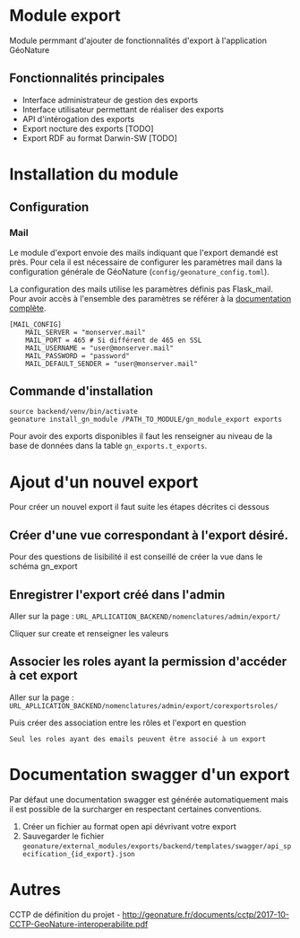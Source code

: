 # Module export

Module permmant d'ajouter de fonctionnalités d'export à l'application GéoNature

## Fonctionnalités principales
* Interface administrateur de gestion des exports
* Interface utilisateur permettant de réaliser des exports
* API d'intérogation des exports
* Export nocture des exports [TODO]
* Export RDF au format Darwin-SW [TODO]


# Installation du module

## Configuration
### Mail
Le module d'export envoie des mails indiquant que l'export demandé est près. Pour cela il est nécessaire de configurer les paramètres mail dans la configuration générale de GéoNature (`config/geonature_config.toml`).

La configuration des mails utilise les paramètres définis pas Flask_mail. Pour avoir accès à l'ensemble des paramètres se référer à la [documentation complète](https://flask-mail.readthedocs.io/en/latest/).

```
[MAIL_CONFIG]
    MAIL_SERVER = "monserver.mail"
    MAIL_PORT = 465 # Si différent de 465 en SSL
    MAIL_USERNAME = "user@monserver.mail"
    MAIL_PASSWORD = "password"
    MAIL_DEFAULT_SENDER = "user@monserver.mail"
```

## Commande d'installation
```
source backend/venv/bin/activate
geonature install_gn_module /PATH_TO_MODULE/gn_module_export exports
```

Pour avoir des exports disponibles il faut les renseigner au niveau de la base de données dans la table `gn_exports.t_exports`.

# Ajout d'un nouvel export
Pour créer un nouvel export il faut suite les étapes décrites ci dessous

## Créer d'une vue correspondant à l'export désiré.

Pour des questions de lisibilité il est conseillé de créer la vue dans le schéma gn_export

## Enregistrer l'export créé dans l'admin

Aller sur la page : `URL_APLLICATION_BACKEND/nomenclatures/admin/export/`

Cliquer sur create et renseigner les valeurs

## Associer les roles ayant la permission d'accéder à cet export

Aller sur la page : `URL_APLLICATION_BACKEND/nomenclatures/admin/export/corexportsroles/`

Puis créer des association entre les rôles et l'export en question
```
Seul les roles ayant des emails peuvent être associé à un export
```

# Documentation swagger d'un export
Par défaut une documentation swagger est générée automatiquement mais il est possible de la surcharger en respectant certaines conventions.

1. Créer un fichier au format open api dévrivant votre export
2. Sauvegarder le fichier `geonature/external_modules/exports/backend/templates/swagger/api_specification_{id_export}.json`


# Autres
CCTP de définition du projet - http://geonature.fr/documents/cctp/2017-10-CCTP-GeoNature-interoperabilite.pdf
